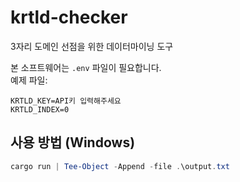 # krtld-checker
3자리 도메인 선점을 위한 데이터마이닝 도구

본 소프트웨어는 `.env` 파일이 필요합니다. \
예제 파일:
```
KRTLD_KEY=API키 입력해주세요
KRTLD_INDEX=0
```

## 사용 방법 (Windows)
```powershell
cargo run | Tee-Object -Append -file .\output.txt
```